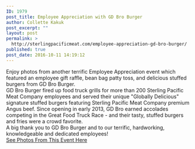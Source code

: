 ```yaml
---
ID: 1979
post_title: Employee Appreciation with GD Bro Burger
author: Collette Kakuk
post_excerpt: ""
layout: post
permalink: >
  http://sterlingpacificmeat.com/employee-appreciation-gd-bro-burger/
published: true
post_date: 2016-10-11 14:19:12
---
```

<div>
<div>Enjoy photos from another terrific Employee Appreciation event which featured an employee gift raffle, bean bag patty toss, and delicious stuffed burgers from GD Bro Burger.</div>
<div></div>
<div>GD Bro Burger fired up food truck grills for more than 200 Sterling Pacific Meat Company employees and served their unique "Globally Delicious" signature stuffed burgers featuring Sterling Pacific Meat Company premium Angus beef. Since opening in early 2013, GD Bro earned accolades competing in the Great Food Truck Race - and their tasty, stuffed burgers and fries were a crowd favorite.</div>
<div></div>
<div>A big thank you to GD Bro Burger and to our terrific, hardworking, knowledgeable and dedicated employees!</div>
</div>
<div></div>
<div><a href="https://www.flickr.com/photos/142180874@N04/sets/72157670005912773/" target="_blank" rel="noopener">See Photos From This Event Here</a></div>